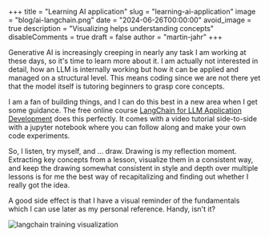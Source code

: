 +++
title = "Learning AI application"
slug = "learning-ai-application"
image = "blog/ai-langchain.png"
date = "2024-06-26T00:00:00"
avoid_image = true
description = "Visualizing helps understanding concepts"
disableComments = true
draft = false
author = "martin-jahr"
+++

Generative AI is increasingly creeping in nearly any task I am working at these days, so it's time to learn more about it. I am actually not interested in detail, how an LLM is internally working but how it can be applied and managed on a structural level. This means coding since we are not there yet that the model itself is tutoring beginners to grasp core concepts.

I am a fan of building things, and I can do this best in a new area when I get some guidance. The free online course [LangChain for LLM Application Development](https://learn.deeplearning.ai/courses/langchain/lesson/1/introduction) does this perfectly. It comes with a video tutorial side-to-side with a jupyter notebook where you can follow along and make your own code experiments.

So, I listen, try myself, and ... draw. Drawing is my reflection moment. Extracting key concepts from a lesson, visualize them in a consistent way, and keep the drawing somewhat consistent in style and depth over multiple lessons is for me the best way of recapitalizing and finding out whether I really got the idea.

A good side effect is that I have a visual reminder of the fundamentals which I can use later as my personal reference. Handy, isn't it?


![langchain training visualization](https://res.cloudinary.com/dzw4emsdt/image/upload/v1719514576/selfscrum/ai-langchain_yddytv.png)